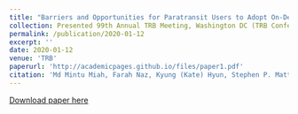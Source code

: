 ```yaml
---
title: "Barriers and Opportunities for Paratransit Users to Adopt On-Demand Micro Transit"
collection: Presented 99th Annual TRB Meeting, Washington DC (TRB Conference)
permalink: /publication/2020-01-12
excerpt: ''
date: 2020-01-12
venue: 'TRB'
paperurl: 'http://academicpages.github.io/files/paper1.pdf'
citation: 'Md Mintu Miah, Farah Naz, Kyung (Kate) Hyun, Stephen P. Mattingly, Courtney Cronley, N. F. (2020). Barriers and Opportunities for Paratransit Users to Adopt On-Demand Micro Transit. Transportation Research Board 99th Annual Meeting.'
---
```



[Download paper here](http://academicpages.github.io/files/paper1.pdf)


